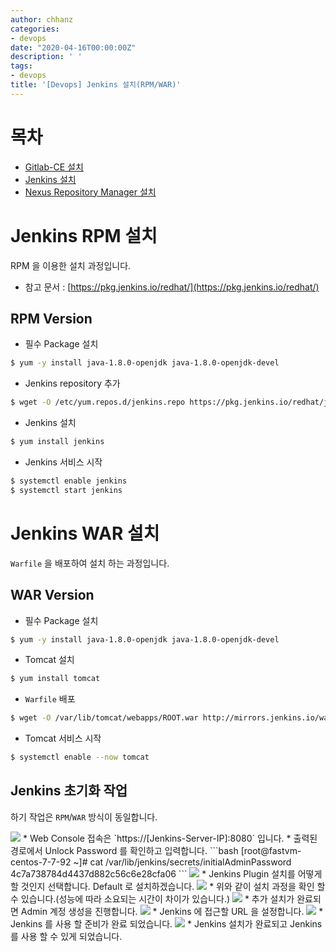 ```yaml
---
author: chhanz
categories:
- devops
date: "2020-04-16T00:00:00Z"
description: ' '
tags:
- devops
title: '[Devops] Jenkins 설치(RPM/WAR)'
---
```

   
# 목차
+ [Gitlab-CE 설치](https://chhanz.github.io/devops/2020/02/16/install-gitlab/)   
+ [Jenkins 설치](https://chhanz.github.io/devops/2020/04/16/install-jenkins/)   
+ [Nexus Repository Manager 설치](https://chhanz.github.io/devops/2020/04/17/install-nexus-ce/)      
   
# Jenkins RPM 설치
RPM 을 이용한 설치 과정입니다.   
* 참고 문서 : [https://pkg.jenkins.io/redhat/](https://pkg.jenkins.io/redhat/)   
   
## RPM Version
* 필수 Package 설치
```bash
$ yum -y install java-1.8.0-openjdk java-1.8.0-openjdk-devel
```
   
* Jenkins repository 추가
```bash
$ wget -O /etc/yum.repos.d/jenkins.repo https://pkg.jenkins.io/redhat/jenkins.repo
```
   
* Jenkins 설치
```bash
$ yum install jenkins
```
   
   
* Jenkins 서비스 시작
```bash
$ systemctl enable jenkins
$ systemctl start jenkins
```
   
# Jenkins WAR 설치
`Warfile` 을 배포하여 설치 하는 과정입니다.   
   
## WAR Version
* 필수 Package 설치
```bash
$ yum -y install java-1.8.0-openjdk java-1.8.0-openjdk-devel
```
   
* Tomcat 설치
```bash
$ yum install tomcat
```
   
* `Warfile` 배포
```bash
$ wget -O /var/lib/tomcat/webapps/ROOT.war http://mirrors.jenkins.io/war-stable/latest/jenkins.war
```
   
* Tomcat 서비스 시작
```bash
$ systemctl enable --now tomcat 
```
   
## Jenkins 초기화 작업
하기 작업은 `RPM`/`WAR` 방식이 동일합니다.   

<img src="/assets/images/post/2020-04-16-jenkins/1.png" style="max-width: 95%; height: auto;">   
* Web Console 접속은 `https://[Jenkins-Server-IP]:8080` 입니다.   
* 출력된 경로에서 Unlock Password 를 확인하고 입력합니다.   
```bash
[root@fastvm-centos-7-7-92 ~]# cat /var/lib/jenkins/secrets/initialAdminPassword
4c7a738784d4437d882c56c6e28cfa06
```
      
<img src="/assets/images/post/2020-04-16-jenkins/2.png" style="max-width: 95%; height: auto;">   
* Jenkins Plugin 설치를 어떻게 할 것인지 선택합니다. Default 로 설치하겠습니다.   
   
<img src="/assets/images/post/2020-04-16-jenkins/3.png" style="max-width: 95%; height: auto;">   
* 위와 같이 설치 과정을 확인 할 수 있습니다.(성능에 따라 소요되는 시간이 차이가 있습니다.)   
   
<img src="/assets/images/post/2020-04-16-jenkins/4.png" style="max-width: 95%; height: auto;">   
* 추가 설치가 완료되면 Admin 계정 생성을 진행합니다.   
   
<img src="/assets/images/post/2020-04-16-jenkins/5.png" style="max-width: 95%; height: auto;">   
* Jenkins 에 접근할 URL 을 설정합니다.   
   
<img src="/assets/images/post/2020-04-16-jenkins/6.png" style="max-width: 95%; height: auto;">   
* Jenkins 를 사용 할 준비가 완료 되었습니다.    
   
<img src="/assets/images/post/2020-04-16-jenkins/7.png" style="max-width: 95%; height: auto;">   
* Jenkins 설치가 완료되고 Jenkins 를 사용 할 수 있게 되었습니다.   
   